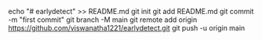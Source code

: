 echo "# earlydetect" >> README.md
git init
git add README.md
git commit -m "first commit"
git branch -M main
git remote add origin https://github.com/viswanatha1221/earlydetect.git
git push -u origin main